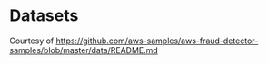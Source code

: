 # Datasets

Courtesy of https://github.com/aws-samples/aws-fraud-detector-samples/blob/master/data/README.md
